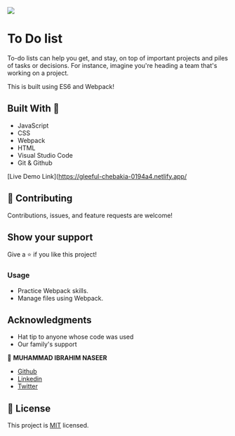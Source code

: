 
![](https://img.shields.io/badge/Microverse-blueviolet)

# To Do list


To-do lists can help you get, and stay, on top of important projects and piles of tasks or decisions. For instance, imagine you're heading a team that's working on a project.

This is built using ES6 and Webpack!
## Built With 🔨

- JavaScript
- CSS
- Webpack
- HTML
- Visual Studio Code
- Git & Github


[Live Demo Link](https://gleeful-chebakia-0194a4.netlify.app/
## 🤝 Contributing

Contributions, issues, and feature requests are welcome!

## Show your support

Give a ⭐️ if you like this project!

### Usage

- Practice Webpack skills.
- Manage files using Webpack.


## Acknowledgments

- Hat tip to anyone whose code was used 
- Our family's support 




👤 **MUHAMMAD IBRAHIM NASEER**

 - [Github](https://github.com/ibrahim777764)
 - [Linkedin](https://www.linkedin.com/in/ibrahim-naseer-215667225/)
 - [Twitter](https://twitter.com/Ibrahim66650696)


## 📝 License

This project is [MIT](./MIT.MD) licensed.
